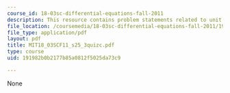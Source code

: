 ```yaml
---
course_id: 18-03sc-differential-equations-fall-2011
description: This resource contains problem statements related to unit step response.
file_location: /coursemedia/18-03sc-differential-equations-fall-2011/191982b0b2177b85a0812f5025da73c9_MIT18_03SCF11_s25_3quizc.pdf
file_type: application/pdf
layout: pdf
title: MIT18_03SCF11_s25_3quizc.pdf
type: course
uid: 191982b0b2177b85a0812f5025da73c9

---
```

None